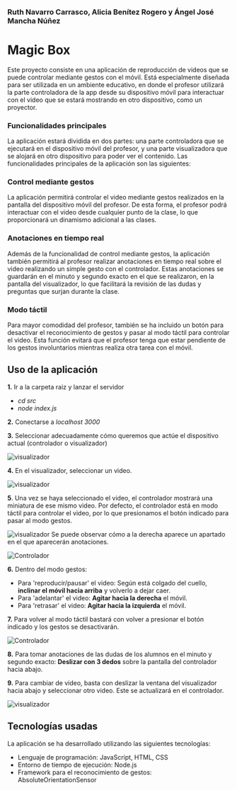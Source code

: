 
### Ruth Navarro Carrasco, Alicia Benítez Rogero y Ángel José Mancha Núñez

# Magic Box

Este proyecto consiste en una aplicación de reproducción de videos que se puede controlar mediante gestos con el móvil. Está especialmente diseñada para ser utilizada en un ambiente educativo, en donde el profesor utilizará la parte controladora de la app desde su dispositivo móvil para interactuar con el video que se estará mostrando en otro dispositivo, como un proyector.

### Funcionalidades principales
La aplicación estará dividida en dos partes: una parte controladora que se ejecutará en el dispositivo móvil del profesor, y una parte visualizadora que se alojará en otro dispositivo para poder ver el contenido. Las funcionalidades principales de la aplicación son las siguientes:

### Control mediante gestos
La aplicación permitirá controlar el video mediante gestos realizados en la pantalla del dispositivo móvil del profesor. De esta forma, el profesor podrá interactuar con el video desde cualquier punto de la clase, lo que proporcionará un dinamismo adicional a las clases.

### Anotaciones en tiempo real
Además de la funcionalidad de control mediante gestos, la aplicación también permitirá al profesor realizar anotaciones en tiempo real sobre el video realizando un simple gesto con el controlador. Estas anotaciones se guardarán en el minuto y segundo exacto en el que se realizaron, en la pantalla del visualizador, lo que facilitará la revisión de las dudas y preguntas que surjan durante la clase.

### Modo táctil
Para mayor comodidad del profesor, también se ha incluido un botón para desactivar el reconocimiento de gestos y pasar al modo táctil para controlar el video. Esta función evitará que el profesor tenga que estar pendiente de los gestos involuntarios mientras realiza otra tarea con el móvil.

## Uso de la aplicación
**1.** Ir a la carpeta raiz y lanzar el servidor
- *cd src*
- *node index.js*

**2.** Conectarse a *localhost 3000*

**3.** Seleccionar adecuadamente cómo queremos que actúe el dispositivo actual (controlador o visualizador)

![visualizador](src/www/media/inicio_index.png)

**4.** En el visualizador, seleccionar un video.

![visualizador](src/www/media/inicio_viz.png)

**5**.  Una vez se haya seleccionado el video, el controlador mostrará una miniatura de ese mismo video.
    Por defecto, el controlador está en modo táctil para controlar el video, por lo que presionamos el botón indicado para pasar al modo gestos.

![visualizador](src/www/media/viz1.png) 
Se puede observar cómo a la derecha aparece un apartado en el que aparecerán anotaciones.

![Controlador](src/www/media/tactil_img.png) 

**6.** Dentro del modo gestos:
- Para 'reproducir/pausar' el video: Según está colgado del cuello, **inclinar el móvil hacia arriba** y volverlo a dejar caer.
- Para 'adelantar' el video: **Agitar hacia la derecha** el móvil.
- Para 'retrasar' el video: **Agitar hacia la izquierda** el móvil.



**7.** Para volver al modo táctil bastará con volver a presionar el botón indicado y los gestos se desactivarán.

![Controlador](src/www/media/gestos_img.png)

**8.** Para tomar anotaciones de las dudas de los alumnos en el minuto y segundo exacto: **Deslizar con 3 dedos** sobre la pantalla del controlador hacia abajo.

**9.** Para cambiar de video, basta con deslizar la ventana del visualizador hacia abajo y seleccionar otro video. Este se actualizará en el controlador.

![visualizador](src/www/media/viz2.png)


## Tecnologías usadas
La aplicación se ha desarrollado utilizando las siguientes tecnologías:

- Lenguaje de programación: JavaScript, HTML, CSS
- Entorno de tiempo de ejecución: Node.js
- Framework para el reconocimiento de gestos: AbsoluteOrientationSensor
